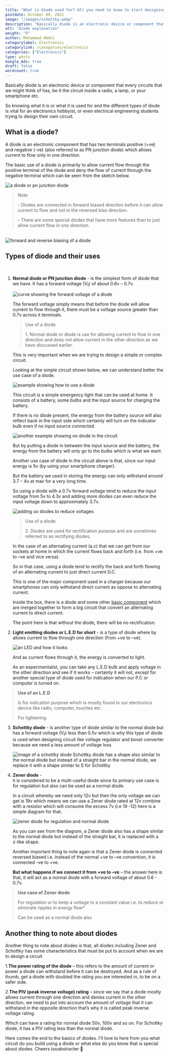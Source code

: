 ```yaml
---
title: "What is diode used for? All you need to know to start designing simple circuits"
postdate: October 09, 2021
image: "/images/schottky.webp"
description: "Basically diode is an electronic device or component that every circuits that we might think of has. it is defined to be a device that allows current to flow only in one direction and has alot of use case in electronics."
alt: "diode explanation"
weight: "5"
author: Mohammad Abdul
categorylabel: Electronics
categorylink: /categories/electronics
categories: ["Electronics"]
type: posts
Google_Ads: true
draft: false
wordcount: true
---
```


Basically diode is an electronic device or component that every circuits that we might think of has, be it the circuit inside a radio, a lamp, or your smartphone etc.

So knowing what it is or what it is used for and the different types of diode is vital for an electronics hobbyist, or even electrical engineering students trying to design their own circuit.

## What is a diode?

A diode is an electronic component that has two terminals positive (+ve) and negative (-ve) (also referred to as PN junction diode) which allows current to flow only in one direction.

The basic use of a diode is primarily to allow current flow through the positive terminal of the diode and deny the flow of current through the negative terminal which can be seen from the sketch below.

<img loading="lazy" src="/images/diodey_2.webp" alt="a diode or pn junction diode">

<blockquote class="blockquote">
<p class="little-nugget">Note</p>
<p class="quote-text">
 - Diodes are connected in forward biased direction before it can allow current to flow and not in the reversed bias direction.

</p>
<p class="quote-text">
 - There are some special diodes that have more features than to just allow current flow in one direction.
</p>
</blockquote>
<br>

<img loading="lazy" src="/images/diodebias.webp" alt="forward and reverse biasing of a diode">

## Types of diode and their uses

<br>

1.  **Normal diode or PN junction diode** -
    is the simplest form of diode that we have. It has a forward voltage (V<sub>f</sub>) of about 0.6v – 0.7v.

    <img loading="lazy" src="/images/diodecurve.webp" alt="curve showing the forward voltage of a diode">

    The forward voltage simply means that before the diode will allow current to flow through it, there must be a voltage source greater than 0.7v across it terminals.

     <blockquote class="blockquote">
    <p class="little-nugget">Use of a diode</p>
    <p class="quote-text">
    1. Normal diode or diode is use for allowing current to flow in one direction and does not allow current in the other direction as we have discussed earlier.</p>
    </blockquote>

    This is very important when we are trying to design a simple or complex circuit.

    Looking at the simple circuit shown below, we can understand better the use case of a diode.

    <img loading="lazy" src="/images/ledcircuit.webp" alt="example showing how to use a diode">

    This circuit is a simple emergency light that can be used at home. It consists of a battery, some bulbs and the input source for charging the battery.

    If there is no diode present, the energy from the battery source will also reflect back in the input side which certainly will turn on the indicator bulb even if no input source connected.

    <img loading="lazy" src="/images/ledcktnodiode.webp" alt="another example showing no diode in the circuit">

    But by putting a diode in between the input source and the battery, the energy from the battery will only go to the bulbs which is what we want.

    Another use case of diode in the circuit above is that, since our input energy is 5v (by using your smartphone charger).

    But the battery we used in storing the energy can only withstand around 3.7 – 4v at max for a very long time.

    So using a diode with a 0.7v forward voltage tend to reduce the input voltage from 5v to 4.3v and adding more diodes can even reduce the input voltage down to approximately 3.7v.

    <img loading="lazy" src="/images/addupdiodes.webp" alt="adding uo diodes to reduce voltages">

      <blockquote class="blockquote">
    <p class="little-nugget">Use of a diode</p>
    <p class="quote-text">
    2. Diodes are used for rectification purpose and are sometimes referred to as rectifying diodes.</p>
    </blockquote>

    In the case of an alternating current (a.c) that we can get from our sockets at home in which the current flows back and forth (i.e. from +ve to –ve and vice versa).

    So in that case, using a diode tend to rectify the back and forth flowing of an alternating current to just direct current D.C.

    This is one of the major component used in a charger because our smartphones can only withstand direct current as oppose to alternating current.

    Inside the box, there is a diode and some other <a href="/learnca/electronics-circuit-components-explained/" class="links-to-article">basic component</a> which are merged together to form a big circuit that convert an alternating current to direct current.

    The point here is that without the diode, there will be no rectification.

2.  **Light emitting diodes or L.E.D for short** -
    is a type of diode where by allows current to flow through one direction (from +ve to –ve).

    <img loading="lazy" src="/images/ledy_2.webp" alt="an LED and how it looks">

    And as current flows through it, the energy is converted to light.

    As an experimentalist, you can take any L.E.D bulb and apply voltage in the other direction and see if it works – certainly it will not, except for another special type of diode used for indication when our P.C or computer is turned on. </p>

> **Use of an L.E.D**
>
> Is for indication purpose which is mostly found in our electronics device like radio, computer, touches etc.
>
> For lightening.

3.  **Schottky diode** - is another type of diode similar to the normal diode but has a forward voltage (V<sub>f</sub>) less than 0.5v which is why this type of diode is used when designing circuit like voltage regulator and boost converter because we need a less amount of voltage loss.

    <img loading="lazy" src="/images/schottky.webp" alt="image of a schottky diode">
    Schottky diode has a shape also similar to the normal diode but instead of a straight bar in the normal diode, we replace it with a shape similar to S for Schottky

4.  **Zener diode** -  
     it is considered to be a multi-useful diode since its primary use case is for regulation but also can be used as a normal diode.

    In a circuit whereby we need only 12v but then the only voltage we can get is 19v which means we can use a Zener diode rated at 12v combine with a resistor which will consume the excess 7v (i.e 19 -12) here is a simple diagram for that.

     <img loading="lazy" src="/images/zenerdiode.webp" alt="zener diode for regulation and normal diode">

    As you can see from the diagram, a Zener diode also has a shape similar to the normal diode but instead of the straight bar, it is replaced with a z-like shape.

    Another important thing to note again is that a Zener diode is connected reversed biased i.e. instead of the normal +ve to –ve convention, it is connected –ve to +ve.

    **But what happens if we connect it from +ve to –ve** – the answer here is that, it will act as a normal diode with a forward voltage of about 0.6 - 0.7v.

> **Use case of Zener diode**
>
> For regulation or to keep a voltage to a constant value i.e. to reduce or eliminate ripples in energy flow\*
>
> Can be used as a normal diode also

## Another thing to note about diodes

Another thing to note about diodes is that, all diodes including Zener and Schottky has some characteristics that must be put to account when we are to design a circuit

1.**The power rating of the diode** – this refers to the amount of current or power a diode can withstand before it can be destroyed. And as a rule of thumb, get a diode with doubled the rating you are interested in, to be on a safer side.

2.**The PIV (peak inverse voltage) rating** – since we say that a diode mostly allows current through one direction and denies current in the other direction, we need to put into account the amount of voltage that it can withstand in the opposite direction that’s why it is called peak inverse voltage rating.

Which can have a rating for normal diode 50v, 100v and so on. For Schottky diode, it has a PIV rating less than the normal diode.

Here comes the end to the basics of diodes. I'll love to here from you what circuit do you build using a diode or what else do you know that is special about diodes. Cheers tooabstracter :tada:
